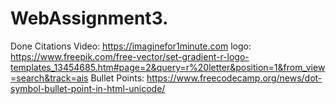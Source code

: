 # WebAssignment3.


Done
Citations
Video:  https://imaginefor1minute.com
logo:  https://www.freepik.com/free-vector/set-gradient-r-logo-templates_13454685.htm#page=2&query=r%20letter&position=1&from_view=search&track=ais
Bullet Points:
https://www.freecodecamp.org/news/dot-symbol-bullet-point-in-html-unicode/
